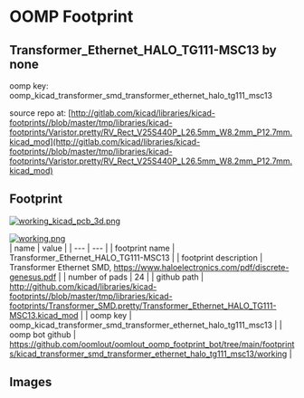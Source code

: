 # OOMP Footprint  
## Transformer_Ethernet_HALO_TG111-MSC13  by none  
  
oomp key: oomp_kicad_transformer_smd_transformer_ethernet_halo_tg111_msc13  
  
source repo at: [http://gitlab.com/kicad/libraries/kicad-footprints//blob/master/tmp/libraries/kicad-footprints/Varistor.pretty/RV_Rect_V25S440P_L26.5mm_W8.2mm_P12.7mm.kicad_mod](http://gitlab.com/kicad/libraries/kicad-footprints//blob/master/tmp/libraries/kicad-footprints/Varistor.pretty/RV_Rect_V25S440P_L26.5mm_W8.2mm_P12.7mm.kicad_mod)  
## Footprint  
  
[![working_kicad_pcb_3d.png](working_kicad_pcb_3d_600.png)](working_kicad_pcb_3d.png)  
  
[![working.png](working_600.png)](working.png)  
| name | value | 
| --- | --- | 
| footprint name | Transformer_Ethernet_HALO_TG111-MSC13 | 
| footprint description | Transformer Ethernet SMD, https://www.haloelectronics.com/pdf/discrete-genesus.pdf | 
| number of pads | 24 | 
| github path | http://github.com/kicad/libraries/kicad-footprints//blob/master/tmp/libraries/kicad-footprints/Transformer_SMD.pretty/Transformer_Ethernet_HALO_TG111-MSC13.kicad_mod | 
| oomp key | oomp_kicad_transformer_smd_transformer_ethernet_halo_tg111_msc13 | 
| oomp bot github | https://github.com/oomlout/oomlout_oomp_footprint_bot/tree/main/footprints/kicad_transformer_smd_transformer_ethernet_halo_tg111_msc13/working | 
## Images  
